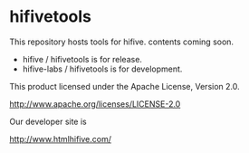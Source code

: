 hifivetools
===========

This repository hosts tools for hifive.
contents coming soon.

- hifive / hifivetools is for release.
- hifive-labs / hifivetools is for development.

This product licensed under the Apache License, Version 2.0.

http://www.apache.org/licenses/LICENSE-2.0

Our developer site is

http://www.htmlhifive.com/